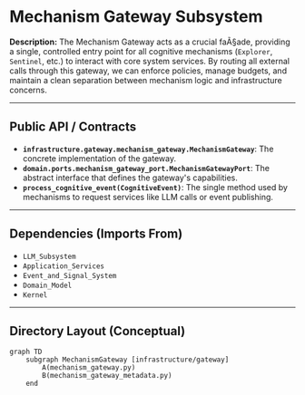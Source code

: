 ﻿# Mechanism Gateway Subsystem

**Description:** The Mechanism Gateway acts as a crucial faÃ§ade, providing a single, controlled entry point for all cognitive mechanisms (`Explorer`, `Sentinel`, etc.) to interact with core system services. By routing all external calls through this gateway, we can enforce policies, manage budgets, and maintain a clean separation between mechanism logic and infrastructure concerns.

---

## Public API / Contracts

- **`infrastructure.gateway.mechanism_gateway.MechanismGateway`**: The concrete implementation of the gateway.
- **`domain.ports.mechanism_gateway_port.MechanismGatewayPort`**: The abstract interface that defines the gateway's capabilities.
- **`process_cognitive_event(CognitiveEvent)`**: The single method used by mechanisms to request services like LLM calls or event publishing.

---

## Dependencies (Imports From)

- `LLM_Subsystem`
- `Application_Services`
- `Event_and_Signal_System`
- `Domain_Model`
- `Kernel`

---

## Directory Layout (Conceptual)

```mermaid
graph TD
    subgraph MechanismGateway [infrastructure/gateway]
        A(mechanism_gateway.py)
        B(mechanism_gateway_metadata.py)
    end
```

